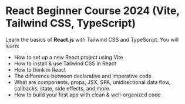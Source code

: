 # React Beginner Course 2024 (Vite, Tailwind CSS, TypeScript)

Learn the basics of **React.js** with Tailwind CSS and TypeScript. You will learn:
- How to set up a new React project using Vite
- How to install & use Tailwind CSS in React
- How to think in React
- The difference between declarative and imperative code
- What are components, props, JSX, SPA, unidirectional data flow, callbacks, state, side effects, and more.
- How to build your first app with clean & well-organized code

